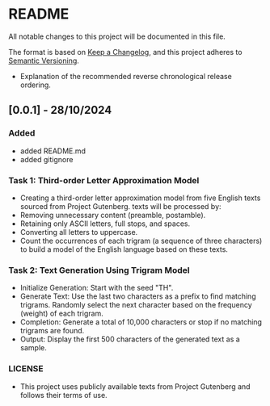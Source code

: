 # README
All notable changes to this project will be documented in this file.

The format is based on [Keep a Changelog](https://keepachangelog.com/en/1.1.0/),
and this project adheres to [Semantic Versioning](https://semver.org/spec/v2.0.0.html).

- Explanation of the recommended reverse chronological release ordering.

## [0.0.1] - 28/10/2024
### Added
- added README.md
- added gitignore

### Task 1: Third-order Letter Approximation Model
- Creating a third-order letter approximation model from five English texts sourced from Project Gutenberg. texts will be processed by:
- Removing unnecessary content (preamble, postamble).
- Retaining only ASCII letters, full stops, and spaces.
- Converting all letters to uppercase.
- Count the occurrences of each trigram (a sequence of three characters) to build a model of the English language based on these texts.

### Task 2: Text Generation Using Trigram Model
- Initialize Generation: Start with the seed "TH".
- Generate Text: Use the last two characters as a prefix to find matching trigrams. Randomly select the next character based on the frequency (weight) of each trigram.
- Completion: Generate a total of 10,000 characters or stop if no matching trigrams are found.
- Output: Display the first 500 characters of the generated text as a sample.


### LICENSE
- This project uses publicly available texts from Project Gutenberg and follows their terms of use.